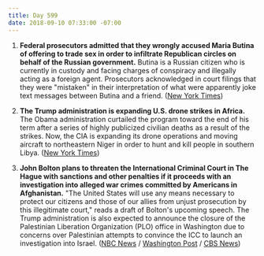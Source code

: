 ```yaml
---
title: Day 599
date: 2018-09-10 07:33:00 -07:00
---
```


1. **Federal prosecutors admitted that they wrongly accused Maria Butina of offering to trade sex in order to infiltrate Republican circles on behalf of the Russian government.** Butina is a Russian citizen who is currently in custody and facing charges of conspiracy and illegally acting as a foreign agent. Prosecutors acknowledged in court filings that they were "mistaken" in their interpretation of what were apparently joke text messages between Butina and a friend. ([New York Times](https://www.nytimes.com/2018/09/08/us/politics/maria-butina-sex.html))

2. **The Trump administration is expanding U.S. drone strikes in Africa.** The Obama administration curtailed the program toward the end of his term after a series of highly publicized civilian deaths as a result of the strikes. Now, the CIA is expanding its drone operations and moving aircraft to northeastern Niger in order to hunt and kill people in southern Libya. ([New York Times](https://www.nytimes.com/2018/09/09/world/africa/cia-drones-africa-military.html))

3. **John Bolton plans to threaten the International Criminal Court in The Hague with sanctions and other penalties if it proceeds with an investigation into alleged war crimes committed by Americans in Afghanistan.** "The United States will use any means necessary to protect our citizens and those of our allies from unjust prosecution by this illegitimate court," reads a draft of Bolton's upcoming speech. The Trump administration is also expected to announce the closure of the Palestinian Liberation Organization (PLO) office in Washington due to concerns over Palestinian attempts to convince the ICC to launch an investigation into Israel. ([NBC News](https://www.nbcnews.com/news/world/bolton-wants-sanction-icc-judges-who-probe-alleged-u-s-n908011) / [Washington Post](https://www.washingtonpost.com/world/national-security/white-house-expected-to-warn-of-sanctions-other-penalties-if-international-court-moves-against-americans/2018/09/09/9c47bd64-b2b2-11e8-9a6a-565d92a3585d_story.html?utm_term=.5c35524dc926) / [CBS News](https://www.cbsnews.com/news/donald-trump-administration-close-palestine-liberation-organization-office-dc/))